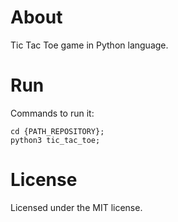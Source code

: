 # About

Tic Tac Toe game in Python language.


# Run

Commands to run it:

```
cd {PATH_REPOSITORY};
python3 tic_tac_toe;
```


# License

Licensed under the MIT license.